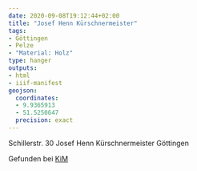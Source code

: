 ```yaml
---
date: 2020-09-08T19:12:44+02:00
title: "Josef Henn Kürschnermeister"
tags:
- Göttingen
- Pelze
- "Material: Holz"
type: hanger
outputs:
- html
- iiif-manifest
geojson:
  coordinates:
  - 9.9365913
  - 51.5250647
  precision: exact
---
```

Schillerstr. 30 Josef Henn Kürschnermeister Göttingen

<div class="source">Gefunden bei <a href="https://www.neue-arbeit-brockensammlung.de/geschaefte/zweigstelle-kim/">KiM</a></div>

